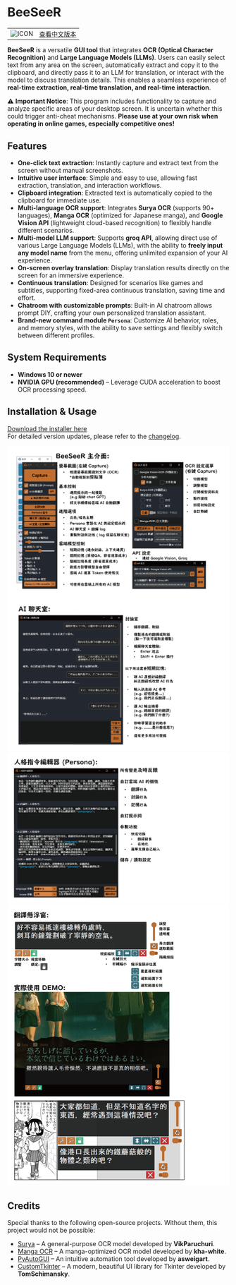 # BeeSeeR
<table border="0">
  <tr>
    <td>
      <img src="./icon/logo_dark.ico" alt="ICON" width="100">
    </td>
    <td>
      <a href="./README.md">查看中文版本</a>
    </td>
  </tr>
</table>

**BeeSeeR** is a versatile **GUI tool** that integrates **OCR (Optical Character Recognition)** and **Large Language Models (LLMs)**. Users can easily select text from any area on the screen, automatically extract and copy it to the clipboard, and directly pass it to an LLM for translation, or interact with the model to discuss translation details. This enables a seamless experience of **real-time extraction, real-time translation, and real-time interaction**.

⚠️ **Important Notice**: This program includes functionality to capture and analyze specific areas of your desktop screen. It is uncertain whether this could trigger anti-cheat mechanisms. **Please use at your own risk when operating in online games, especially competitive ones!**

## Features

- **One-click text extraction**: Instantly capture and extract text from the screen without manual screenshots.
- **Intuitive user interface**: Simple and easy to use, allowing fast extraction, translation, and interaction workflows.
- **Clipboard integration**: Extracted text is automatically copied to the clipboard for immediate use.
- **Multi-language OCR support**: Integrates **Surya OCR** (supports 90+ languages), **Manga OCR** (optimized for Japanese manga), and **Google Vision API** (lightweight cloud-based recognition) to flexibly handle different scenarios.
- **Multi-model LLM support**: Supports **groq API**, allowing direct use of various Large Language Models (LLMs), with the ability to **freely input any model name** from the menu, offering unlimited expansion of your AI experience.
- **On-screen overlay translation**: Display translation results directly on the screen for an immersive experience.
- **Continuous translation**: Designed for scenarios like games and subtitles, supporting fixed-area continuous translation, saving time and effort.
- **Chatroom with customizable prompts**: Built-in AI chatroom allows prompt DIY, crafting your own personalized translation assistant.
- **Brand-new command module `Persona`**: Customize AI behavior, roles, and memory styles, with the ability to save settings and flexibly switch between different profiles.

## System Requirements

- **Windows 10 or newer**
- **NVIDIA GPU (recommended)** – Leverage CUDA acceleration to boost OCR processing speed.

## Installation & Usage

[Download the installer here]()  
For detailed version updates, please refer to the [changelog](./update_log.md).

![demo_1](./png/demo_1.png)
![demo_2](./png/demo_2.png)
![demo_3](./png/demo_3.png)
![demo_4](./png/demo_4.png)

## Credits

Special thanks to the following open-source projects. Without them, this project would not be possible:

- [Surya](https://github.com/VikParuchuri/surya) – A general-purpose OCR model developed by **VikParuchuri**.
- [Manga OCR](https://github.com/kha-white/manga-ocr) – A manga-optimized OCR model developed by **kha-white**.
- [PyAutoGUI](https://github.com/asweigart/pyautogui) – An intuitive automation tool developed by **asweigart**.
- [CustomTkinter](https://github.com/TomSchimansky/CustomTkinter) – A modern, beautiful UI library for Tkinter developed by **TomSchimansky**.
